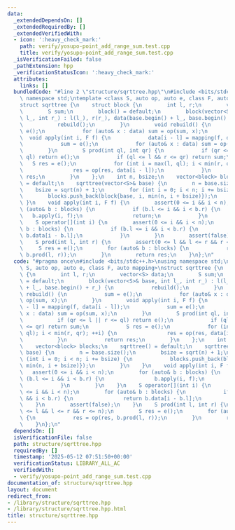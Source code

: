 ```yaml
---
data:
  _extendedDependsOn: []
  _extendedRequiredBy: []
  _extendedVerifiedWith:
  - icon: ':heavy_check_mark:'
    path: verify/yosupo-point_add_range_sum.test.cpp
    title: verify/yosupo-point_add_range_sum.test.cpp
  _isVerificationFailed: false
  _pathExtension: hpp
  _verificationStatusIcon: ':heavy_check_mark:'
  attributes:
    links: []
  bundledCode: "#line 2 \"structure/sqrttree.hpp\"\n#include <bits/stdc++.h>\nusing\
    \ namespace std;\ntemplate <class S, auto op, auto e, class F, auto mapping>\n\
    struct sqrttree {\n    struct block {\n        int l, r;\n        vector<S> data;\n\
    \        S sum;\n        block() = default;\n        block(vector<S>& base, int\
    \ l_, int r_) : l(l_), r(r_), data(base.begin() + l_, base.begin() + r_) {\n \
    \           rebuild();\n        }\n        void rebuild() {\n            sum =\
    \ e();\n            for (auto& x : data) sum = op(sum, x);\n        }\n      \
    \  void apply(int i, F f) {\n            data[i - l] = mapping(f, data[i - l]);\n\
    \            sum = e();\n            for (auto& x : data) sum = op(sum, x);\n\
    \        }\n        S prod(int ql, int qr) {\n            if (qr <= l || r <=\
    \ ql) return e();\n            if (ql <= l && r <= qr) return sum;\n         \
    \   S res = e();\n            for (int i = max(l, ql); i < min(r, qr); ++i) {\n\
    \                res = op(res, data[i - l]);\n            }\n            return\
    \ res;\n        }\n    };\n    int n, bsize;\n    vector<block> blocks;\n    sqrttree()\
    \ = default;\n    sqrttree(vector<S>& base) {\n        n = base.size();\n    \
    \    bsize = sqrt(n) + 1;\n        for (int i = 0; i < n; i += bsize) {\n    \
    \        blocks.push_back(block{base, i, min(n, i + bsize)});\n        }\n   \
    \ }\n    void apply(int i, F f) {\n        assert(0 <= i && i < n);\n        for\
    \ (auto& b : blocks) {\n            if (b.l <= i && i < b.r) {\n             \
    \   b.apply(i, f);\n                return;\n            }\n        }\n    }\n\
    \    S operator[](int i) {\n        assert(0 <= i && i < n);\n        for (auto&\
    \ b : blocks) {\n            if (b.l <= i && i < b.r) {\n                return\
    \ b.data[i - b.l];\n            }\n        }\n        assert(false);\n    }\n\
    \    S prod(int l, int r) {\n        assert(0 <= l && l <= r && r <= n);\n   \
    \     S res = e();\n        for (auto& b : blocks) {\n            res = op(res,\
    \ b.prod(l, r));\n        }\n        return res;\n    }\n};\n"
  code: "#pragma once\n#include <bits/stdc++.h>\nusing namespace std;\ntemplate <class\
    \ S, auto op, auto e, class F, auto mapping>\nstruct sqrttree {\n    struct block\
    \ {\n        int l, r;\n        vector<S> data;\n        S sum;\n        block()\
    \ = default;\n        block(vector<S>& base, int l_, int r_) : l(l_), r(r_), data(base.begin()\
    \ + l_, base.begin() + r_) {\n            rebuild();\n        }\n        void\
    \ rebuild() {\n            sum = e();\n            for (auto& x : data) sum =\
    \ op(sum, x);\n        }\n        void apply(int i, F f) {\n            data[i\
    \ - l] = mapping(f, data[i - l]);\n            sum = e();\n            for (auto&\
    \ x : data) sum = op(sum, x);\n        }\n        S prod(int ql, int qr) {\n \
    \           if (qr <= l || r <= ql) return e();\n            if (ql <= l && r\
    \ <= qr) return sum;\n            S res = e();\n            for (int i = max(l,\
    \ ql); i < min(r, qr); ++i) {\n                res = op(res, data[i - l]);\n \
    \           }\n            return res;\n        }\n    };\n    int n, bsize;\n\
    \    vector<block> blocks;\n    sqrttree() = default;\n    sqrttree(vector<S>&\
    \ base) {\n        n = base.size();\n        bsize = sqrt(n) + 1;\n        for\
    \ (int i = 0; i < n; i += bsize) {\n            blocks.push_back(block{base, i,\
    \ min(n, i + bsize)});\n        }\n    }\n    void apply(int i, F f) {\n     \
    \   assert(0 <= i && i < n);\n        for (auto& b : blocks) {\n            if\
    \ (b.l <= i && i < b.r) {\n                b.apply(i, f);\n                return;\n\
    \            }\n        }\n    }\n    S operator[](int i) {\n        assert(0\
    \ <= i && i < n);\n        for (auto& b : blocks) {\n            if (b.l <= i\
    \ && i < b.r) {\n                return b.data[i - b.l];\n            }\n    \
    \    }\n        assert(false);\n    }\n    S prod(int l, int r) {\n        assert(0\
    \ <= l && l <= r && r <= n);\n        S res = e();\n        for (auto& b : blocks)\
    \ {\n            res = op(res, b.prod(l, r));\n        }\n        return res;\n\
    \    }\n};\n"
  dependsOn: []
  isVerificationFile: false
  path: structure/sqrttree.hpp
  requiredBy: []
  timestamp: '2025-05-12 07:51:50+00:00'
  verificationStatus: LIBRARY_ALL_AC
  verifiedWith:
  - verify/yosupo-point_add_range_sum.test.cpp
documentation_of: structure/sqrttree.hpp
layout: document
redirect_from:
- /library/structure/sqrttree.hpp
- /library/structure/sqrttree.hpp.html
title: structure/sqrttree.hpp
---
```

